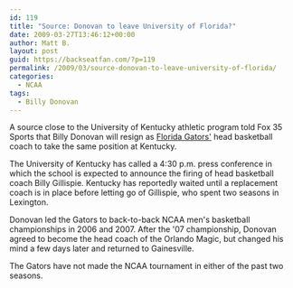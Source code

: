 ```yaml
---
id: 119
title: "Source: Donovan to leave University of Florida?"
date: 2009-03-27T13:46:12+00:00
author: Matt B.
layout: post
guid: https://backseatfan.com/?p=119
permalink: /2009/03/source-donovan-to-leave-university-of-florida/
categories:
  - NCAA
tags:
  - Billy Donovan
---
```


<div class="entry">
  <p>
    A source close to the University of Kentucky athletic program told Fox 35 Sports that Billy Donovan will resign as <a href="http://www.ufl.edu/" target="_blank">Florida Gators'</a> head basketball coach to take the same position at Kentucky.
  </p>

  <p>
    The University of Kentucky has called a 4:30 p.m. press conference in which the school is expected to announce the firing of head basketball coach Billy Gillispie. Kentucky has reportedly waited until a replacement coach is in place before letting go of Gillispie, who spent two seasons in Lexington.
  </p>

  <p>
    Donovan led the Gators to back-to-back NCAA men's basketball championships in 2006 and 2007. After the '07 championship, Donovan agreed to become the head coach of the Orlando Magic, but changed his mind a few days later and returned to Gainesville.
  </p>

  <p>
    The Gators have not made the NCAA tournament in either of the past two seasons.
  </p>
</div>
